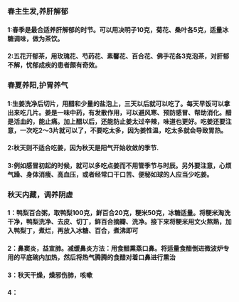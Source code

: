 ### 春主生发,养肝解郁
#### 1:春季是最合适养肝解郁的时节。可以用决明子10克，菊花、桑叶各5克，适量冰糖调味，做为茶饮。
#### 2:五花开郁茶，用玫瑰花、芍药花、素馨花、百合花、佛手花各3克泡茶，对肝郁不解，忧郁成疾的患者颇有奇效。
### 春夏养阳,护胃养气
#### 1:生姜洗净后切片，用醋和少量的盐泡上，三天以后就可以吃了。每天早饭可以拿出来吃几片。姜是一味中药，有发散作用，可以避风寒、预防感冒、帮助消化。醋是活血的，能止痛。加上醋以后，还能防止姜太过辛辣，味道也更好。吃姜还要注意，一次吃2～3片就可以了，不要吃太多，因为姜性温，吃太多就会导致胃热。
#### 2:秋天则不适合吃姜，因为秋天是阳气开始收敛的季节.
#### 3:例如感冒初起的时候，就可以多吃点姜而不用管季节与时辰。另外要注意，心烦气躁、身体消瘦、高血压，或者经常口干口苦、便秘如球的人应当少吃姜。
### 秋天内藏，调养阴虚
#### 1：鸭梨百合粥，取鸭梨100克，鲜百合20克，粳米50克，冰糖适量。将粳米淘洗干净，鸭梨洗净、去皮、切丁，鲜百合摘瓣、洗净。接下来将粳米用文火熬熟，加入鸭梨丁，煮烂，再放入冰糖、百合，煮沸即可
#### 2：鼻窦炎，益宣肺。减缓鼻炎方法：用食醋熏蒸口鼻。将适量食醋倒进微波炉专用的平底碗内加热，然后将热气腾腾的食醋对着口鼻进行熏治
#### 3：秋天干燥，燥邪伤肺，咳嗽
#### 4：
